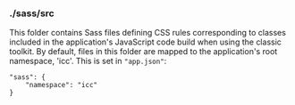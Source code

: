 ### ./sass/src

This folder contains Sass files defining CSS rules corresponding to classes
included in the application's JavaScript code build when using the classic toolkit.
By default, files in this folder are mapped to the application's root namespace, 'icc'.
This is set in `"app.json"`:

    "sass": {
        "namespace": "icc"
    }